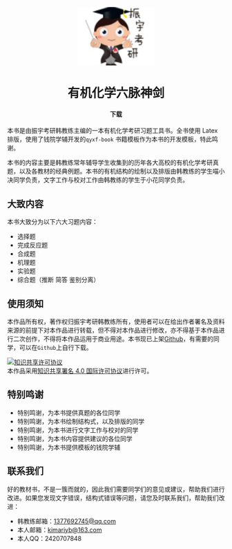 

<div align="center">
    <img src="figure/logo.png" width="180px" />
    <h1>有机化学六脉神剑</h1>
    <h4>
            <a herf="">下载</a>
    </h4>

</div>





本书是由振宇考研韩教练主编的一本有机化学考研习题工具书。全书使用 Latex 排版，使用了钱院学辅开发的`qyxf-book` 书籍模板作为本书的开发模板，特此鸣谢。

本书的内容主要是韩教练常年辅导学生收集到的历年各大高校的有机化学考研真题，以及各教材的经典例题。本书的有机结构的绘制以及排版由韩教练的学生喵小决同学负责，文字工作与校对工作由韩教练的学生于小花同学负责。

## 大致内容

本书大致分为以下六大习题内容：

- 选择题
- 完成反应题
- 合成题
- 机理题
- 实验题
- 综合题（推断 简答 鉴别分离）

## 使用须知

本作品所有权，著作权归振宇考研韩教练所有，使用者可以在给出作者署名及资料来源的前提下对本作品进行转载，但不得对本作品进行修改，亦不得基于本作品进行二次创作，不得将本作品运用于商业用途。本书现已上架[Github](https://github.com/kimariyb/organic-chemistry)，有需要的同学，可以在`Github`上自行下载。

<a rel="license" href="http://creativecommons.org/licenses/by/4.0/"><img alt="知识共享许可协议" style="border-width:0" src="https://i.creativecommons.org/l/by/4.0/88x31.png" /></a><br />本<span xmlns:dct="http://purl.org/dc/terms/" href="http://purl.org/dc/dcmitype/Text" rel="dct:type">作品</span>采用<a rel="license" href="http://creativecommons.org/licenses/by/4.0/">知识共享署名 4.0 国际许可协议</a>进行许可。

## 特别鸣谢

- 特别鸣谢，为本书提供真题的各位同学
- 特别鸣谢，为本书绘制结构式，以及排版的同学
- 特别鸣谢，为本书进行文字工作与校对的同学
- 特别鸣谢，为本书内容提供建议的各位同学
- 特别鸣谢，为本书提供模板的钱院学辅

## 联系我们

好的教材书，不是一簇而就的，因此我们需要同学们的意见或建议，帮助我们进行改进。如果您发现文字错误，结构式错误等问题，请您及时联系我们，帮助我们改进：

- 韩教练邮箱：1377692745@qq.com
- 本人邮箱：[kimariyb@163.com](mailto:kimariyb@163.com)
- 本人QQ：2420707848

